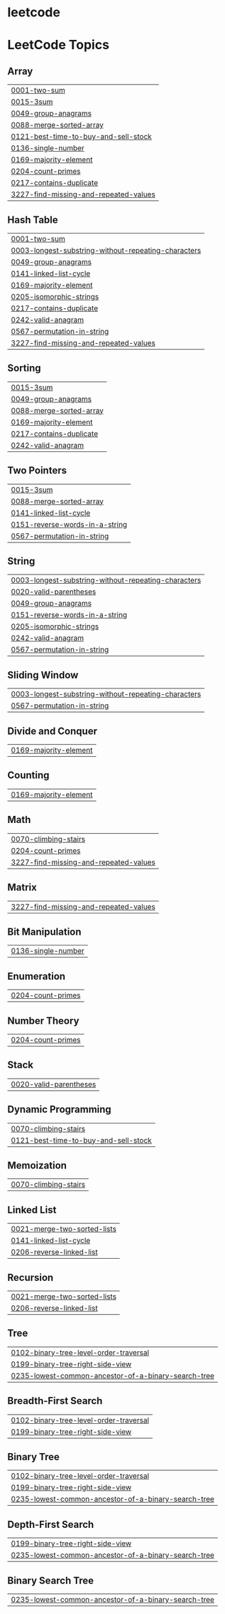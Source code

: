 # leetcode
<!---LeetCode Topics Start-->
# LeetCode Topics
## Array
|  |
| ------- |
| [0001-two-sum](https://github.com/ShambhaviChoubey/leetcode/tree/master/0001-two-sum) |
| [0015-3sum](https://github.com/ShambhaviChoubey/leetcode/tree/master/0015-3sum) |
| [0049-group-anagrams](https://github.com/ShambhaviChoubey/leetcode/tree/master/0049-group-anagrams) |
| [0088-merge-sorted-array](https://github.com/ShambhaviChoubey/leetcode/tree/master/0088-merge-sorted-array) |
| [0121-best-time-to-buy-and-sell-stock](https://github.com/ShambhaviChoubey/leetcode/tree/master/0121-best-time-to-buy-and-sell-stock) |
| [0136-single-number](https://github.com/ShambhaviChoubey/leetcode/tree/master/0136-single-number) |
| [0169-majority-element](https://github.com/ShambhaviChoubey/leetcode/tree/master/0169-majority-element) |
| [0204-count-primes](https://github.com/ShambhaviChoubey/leetcode/tree/master/0204-count-primes) |
| [0217-contains-duplicate](https://github.com/ShambhaviChoubey/leetcode/tree/master/0217-contains-duplicate) |
| [3227-find-missing-and-repeated-values](https://github.com/ShambhaviChoubey/leetcode/tree/master/3227-find-missing-and-repeated-values) |
## Hash Table
|  |
| ------- |
| [0001-two-sum](https://github.com/ShambhaviChoubey/leetcode/tree/master/0001-two-sum) |
| [0003-longest-substring-without-repeating-characters](https://github.com/ShambhaviChoubey/leetcode/tree/master/0003-longest-substring-without-repeating-characters) |
| [0049-group-anagrams](https://github.com/ShambhaviChoubey/leetcode/tree/master/0049-group-anagrams) |
| [0141-linked-list-cycle](https://github.com/ShambhaviChoubey/leetcode/tree/master/0141-linked-list-cycle) |
| [0169-majority-element](https://github.com/ShambhaviChoubey/leetcode/tree/master/0169-majority-element) |
| [0205-isomorphic-strings](https://github.com/ShambhaviChoubey/leetcode/tree/master/0205-isomorphic-strings) |
| [0217-contains-duplicate](https://github.com/ShambhaviChoubey/leetcode/tree/master/0217-contains-duplicate) |
| [0242-valid-anagram](https://github.com/ShambhaviChoubey/leetcode/tree/master/0242-valid-anagram) |
| [0567-permutation-in-string](https://github.com/ShambhaviChoubey/leetcode/tree/master/0567-permutation-in-string) |
| [3227-find-missing-and-repeated-values](https://github.com/ShambhaviChoubey/leetcode/tree/master/3227-find-missing-and-repeated-values) |
## Sorting
|  |
| ------- |
| [0015-3sum](https://github.com/ShambhaviChoubey/leetcode/tree/master/0015-3sum) |
| [0049-group-anagrams](https://github.com/ShambhaviChoubey/leetcode/tree/master/0049-group-anagrams) |
| [0088-merge-sorted-array](https://github.com/ShambhaviChoubey/leetcode/tree/master/0088-merge-sorted-array) |
| [0169-majority-element](https://github.com/ShambhaviChoubey/leetcode/tree/master/0169-majority-element) |
| [0217-contains-duplicate](https://github.com/ShambhaviChoubey/leetcode/tree/master/0217-contains-duplicate) |
| [0242-valid-anagram](https://github.com/ShambhaviChoubey/leetcode/tree/master/0242-valid-anagram) |
## Two Pointers
|  |
| ------- |
| [0015-3sum](https://github.com/ShambhaviChoubey/leetcode/tree/master/0015-3sum) |
| [0088-merge-sorted-array](https://github.com/ShambhaviChoubey/leetcode/tree/master/0088-merge-sorted-array) |
| [0141-linked-list-cycle](https://github.com/ShambhaviChoubey/leetcode/tree/master/0141-linked-list-cycle) |
| [0151-reverse-words-in-a-string](https://github.com/ShambhaviChoubey/leetcode/tree/master/0151-reverse-words-in-a-string) |
| [0567-permutation-in-string](https://github.com/ShambhaviChoubey/leetcode/tree/master/0567-permutation-in-string) |
## String
|  |
| ------- |
| [0003-longest-substring-without-repeating-characters](https://github.com/ShambhaviChoubey/leetcode/tree/master/0003-longest-substring-without-repeating-characters) |
| [0020-valid-parentheses](https://github.com/ShambhaviChoubey/leetcode/tree/master/0020-valid-parentheses) |
| [0049-group-anagrams](https://github.com/ShambhaviChoubey/leetcode/tree/master/0049-group-anagrams) |
| [0151-reverse-words-in-a-string](https://github.com/ShambhaviChoubey/leetcode/tree/master/0151-reverse-words-in-a-string) |
| [0205-isomorphic-strings](https://github.com/ShambhaviChoubey/leetcode/tree/master/0205-isomorphic-strings) |
| [0242-valid-anagram](https://github.com/ShambhaviChoubey/leetcode/tree/master/0242-valid-anagram) |
| [0567-permutation-in-string](https://github.com/ShambhaviChoubey/leetcode/tree/master/0567-permutation-in-string) |
## Sliding Window
|  |
| ------- |
| [0003-longest-substring-without-repeating-characters](https://github.com/ShambhaviChoubey/leetcode/tree/master/0003-longest-substring-without-repeating-characters) |
| [0567-permutation-in-string](https://github.com/ShambhaviChoubey/leetcode/tree/master/0567-permutation-in-string) |
## Divide and Conquer
|  |
| ------- |
| [0169-majority-element](https://github.com/ShambhaviChoubey/leetcode/tree/master/0169-majority-element) |
## Counting
|  |
| ------- |
| [0169-majority-element](https://github.com/ShambhaviChoubey/leetcode/tree/master/0169-majority-element) |
## Math
|  |
| ------- |
| [0070-climbing-stairs](https://github.com/ShambhaviChoubey/leetcode/tree/master/0070-climbing-stairs) |
| [0204-count-primes](https://github.com/ShambhaviChoubey/leetcode/tree/master/0204-count-primes) |
| [3227-find-missing-and-repeated-values](https://github.com/ShambhaviChoubey/leetcode/tree/master/3227-find-missing-and-repeated-values) |
## Matrix
|  |
| ------- |
| [3227-find-missing-and-repeated-values](https://github.com/ShambhaviChoubey/leetcode/tree/master/3227-find-missing-and-repeated-values) |
## Bit Manipulation
|  |
| ------- |
| [0136-single-number](https://github.com/ShambhaviChoubey/leetcode/tree/master/0136-single-number) |
## Enumeration
|  |
| ------- |
| [0204-count-primes](https://github.com/ShambhaviChoubey/leetcode/tree/master/0204-count-primes) |
## Number Theory
|  |
| ------- |
| [0204-count-primes](https://github.com/ShambhaviChoubey/leetcode/tree/master/0204-count-primes) |
## Stack
|  |
| ------- |
| [0020-valid-parentheses](https://github.com/ShambhaviChoubey/leetcode/tree/master/0020-valid-parentheses) |
## Dynamic Programming
|  |
| ------- |
| [0070-climbing-stairs](https://github.com/ShambhaviChoubey/leetcode/tree/master/0070-climbing-stairs) |
| [0121-best-time-to-buy-and-sell-stock](https://github.com/ShambhaviChoubey/leetcode/tree/master/0121-best-time-to-buy-and-sell-stock) |
## Memoization
|  |
| ------- |
| [0070-climbing-stairs](https://github.com/ShambhaviChoubey/leetcode/tree/master/0070-climbing-stairs) |
## Linked List
|  |
| ------- |
| [0021-merge-two-sorted-lists](https://github.com/ShambhaviChoubey/leetcode/tree/master/0021-merge-two-sorted-lists) |
| [0141-linked-list-cycle](https://github.com/ShambhaviChoubey/leetcode/tree/master/0141-linked-list-cycle) |
| [0206-reverse-linked-list](https://github.com/ShambhaviChoubey/leetcode/tree/master/0206-reverse-linked-list) |
## Recursion
|  |
| ------- |
| [0021-merge-two-sorted-lists](https://github.com/ShambhaviChoubey/leetcode/tree/master/0021-merge-two-sorted-lists) |
| [0206-reverse-linked-list](https://github.com/ShambhaviChoubey/leetcode/tree/master/0206-reverse-linked-list) |
## Tree
|  |
| ------- |
| [0102-binary-tree-level-order-traversal](https://github.com/ShambhaviChoubey/leetcode/tree/master/0102-binary-tree-level-order-traversal) |
| [0199-binary-tree-right-side-view](https://github.com/ShambhaviChoubey/leetcode/tree/master/0199-binary-tree-right-side-view) |
| [0235-lowest-common-ancestor-of-a-binary-search-tree](https://github.com/ShambhaviChoubey/leetcode/tree/master/0235-lowest-common-ancestor-of-a-binary-search-tree) |
## Breadth-First Search
|  |
| ------- |
| [0102-binary-tree-level-order-traversal](https://github.com/ShambhaviChoubey/leetcode/tree/master/0102-binary-tree-level-order-traversal) |
| [0199-binary-tree-right-side-view](https://github.com/ShambhaviChoubey/leetcode/tree/master/0199-binary-tree-right-side-view) |
## Binary Tree
|  |
| ------- |
| [0102-binary-tree-level-order-traversal](https://github.com/ShambhaviChoubey/leetcode/tree/master/0102-binary-tree-level-order-traversal) |
| [0199-binary-tree-right-side-view](https://github.com/ShambhaviChoubey/leetcode/tree/master/0199-binary-tree-right-side-view) |
| [0235-lowest-common-ancestor-of-a-binary-search-tree](https://github.com/ShambhaviChoubey/leetcode/tree/master/0235-lowest-common-ancestor-of-a-binary-search-tree) |
## Depth-First Search
|  |
| ------- |
| [0199-binary-tree-right-side-view](https://github.com/ShambhaviChoubey/leetcode/tree/master/0199-binary-tree-right-side-view) |
| [0235-lowest-common-ancestor-of-a-binary-search-tree](https://github.com/ShambhaviChoubey/leetcode/tree/master/0235-lowest-common-ancestor-of-a-binary-search-tree) |
## Binary Search Tree
|  |
| ------- |
| [0235-lowest-common-ancestor-of-a-binary-search-tree](https://github.com/ShambhaviChoubey/leetcode/tree/master/0235-lowest-common-ancestor-of-a-binary-search-tree) |
<!---LeetCode Topics End-->
